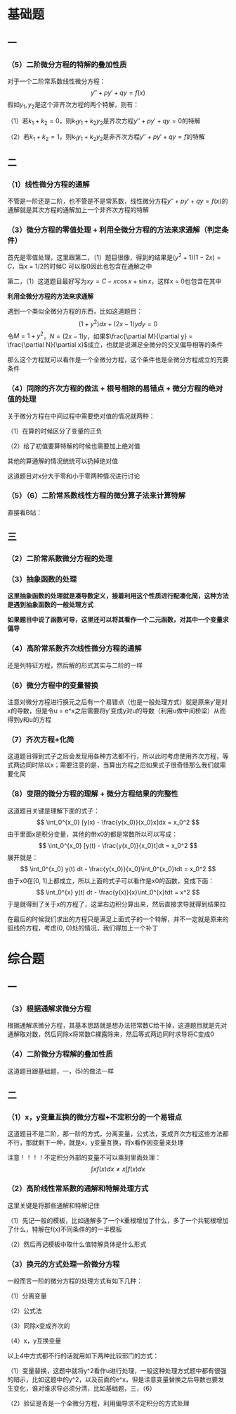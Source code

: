 # 基础题

## 一

### （5）二阶微分方程的特解的叠加性质

对于一个二阶常系数线性微分方程：
$$
y'' + py' + qy = f(x)
$$
假如$y_1, y_2$是这个非齐次方程的两个特解，则有：

（1）若$k_1 + k_2 = 0$，则$k_1 y_1 + k_2 y_2$是齐次方程$y'' + py' + qy = 0$的特解

（2）若$k_1 + k_2 = 1$，则$k_1 y_1 + k_2 y_2$是非齐次方程$y'' + py' + qy = f$的特解

## 二

### （1）线性微分方程的通解

不管是一阶还是二阶，也不管是不是常系数，线性微分方程$y'' + py' + qy = f(x)$的通解就是其次方程的通解加上一个非齐次方程的特解

### （3）微分方程的零值处理 + 利用全微分方程的方法来求通解（判定条件）

首先是零值处理，这里跟第二，（1）题目很像，得到的结果是$(y^2 + 1) (1 - 2x) = C$，当x = 1/2的时候C 可以取0因此也包含在通解之中

第二，（1）这道题目最好写为$xy = C - x\cos x + \sin x$，这样x = 0也包含在其中

**利用全微分方程的方法来求通解**

遇到一个类似全微分方程的东西，比如这道题目：
$$
(1 + y^2) dx + (2x - 1)y dy = 0
$$
令$M = 1 + y^2$，$N = (2x - 1)y$，如果$\frac{\partial M}{\partial y} = \frac{\partial N}{\partial x}$成立，也就是说满足全微分的交叉偏导相等的条件

那么这个方程就可以看作是一个全微分方程，这个条件也是全微分方程成立的充要条件

### （4）同除的齐次方程的做法 + 根号相除的易错点 + 微分方程的绝对值的处理

关于微分方程在中间过程中需要绝对值的情况就两种：

（1）在算的时候区分了变量的正负

（2）给了初值要算特解的时候也需要加上绝对值

其他的算通解的情况统统可以扔掉绝对值

这道题目对x分大于零和小于零两种情况进行讨论

### （5）（6）二阶常系数线性方程的微分算子法来计算特解

直接看B站：

## 三

### （2）二阶常系数微分方程的处理

### （3）抽象函数的处理

**这里抽象函数的处理就是凑导数定义，接着利用这个性质进行配凑化简，这种方法是遇到抽象函数的一般处理方式**

**如果题目中说了函数可导，这里还可以将其看作一个二元函数，对其中一个变量求偏导**

### （4）高阶常系数齐次线性微分方程的通解

还是列特征方程，然后解的形式其实与二阶的一样

### （6）微分方程中的变量替换

注意对微分方程进行换元之后有一个易错点（也是一般处理方式）就是原来y’是对x的导数，但是令u  = e^x之后需要将y’变成y对u的导数（利用u做中间桥梁）从而得到y和u的方程

### （7）齐次方程+化简

这道题目得到式子之后会发现用各种方法都不行，所以此时考虑使用齐次方程，等式两边同时除以x；需要注意的是，当算出方程之后如果式子很奇怪那么我们就需要化简

### （8）变限的微分方程的理解 + 微分方程结果的完整性

这道题目关键是理解下面的式子：
$$
\int_0^{x_0} [y(x) - \frac{y(x_0)}{x_0}x]dx = x_0^2
$$
由于里面x是积分变量，其他的带x0的都是常数所以可以写成：
$$
\int_0^{x_0} [y(t) - \frac{y(x_0)}{x_0}t]dt = x_0^2
$$
展开就是：
$$
\int_0^{x_0} y(t) dt - \frac{y(x_0)}{x_0}\int_0^{x_0}tdt = x_0^2
$$
由于x0在[0, 1]上都成立，所以上面的式子可以看作是x0的函数，变成下面：
$$
\int_0^{x} y(t) dt - \frac{y(x)}{x}\int_0^{x}tdt = x^2
$$
于是就得到了关于x的方程了，这里右边积分算出来，然后直接求导就得到结果拉

在最后的时候我们求出的方程只是满足上面式子的一个特解，并不一定就是原来的弧线的方程，考虑(0, 0)处的情况，我们得加上一个补丁

# 综合题

## 一

### （3）根据通解求微分方程

根据通解求微分方程，其基本思路就是想办法把常数C给干掉，这道题目就是先对通解取对数，然后同除x将常数C裸露除来，然后等式两边同时求导将C变成0

### （4）二阶微分方程解的叠加性质

这道题目跟基础题，一，(5)的做法一样

## 二

### （1）x，y变量互换的微分方程+不定积分的一个易错点

这道题目不是二阶，那一阶的方式，分离变量，公式法，变成齐次方程这些方法都不行，那就剩下一种，就是x，y变量互换，将x看作因变量来处理

注意！！！！不定积分外部的变量不可以乘到里面处理：
$$
\int xf(x) dx \ne x\int f(x)dx
$$

### （2）高阶线性常系数的通解和特解处理方式

这里关键是将那些通解和特解记住

（1）先记一般的模板，比如通解多了一个k重根增加了什么，多了一个共轭根增加了什么，特解在f(x)不同条件的的一半模板

（2）然后再记模板中取什么值特解具体是什么形式

### （3）换元的方式处理一阶微分方程

一般而言一阶的微分方程的处理方式有如下几种：

（1）分离变量

（2）公式法

（3）同除x变成齐次的

（4）x，y互换变量

以上4中方式都不行的话就用如下两种比较邪门的方式：

（1）变量替换，这题中就将y^2看作u进行处理，一般这种处理方式题中都有很强的暗示，比如这题中的y^2，以及前面的e^x，但是注意变量替换之后导数也要发生变化，谁对谁求导必须分清，比如基础题，三，（6）

（2）验证是否是一个全微分方程，利用偏导求不定积分的方式处理

